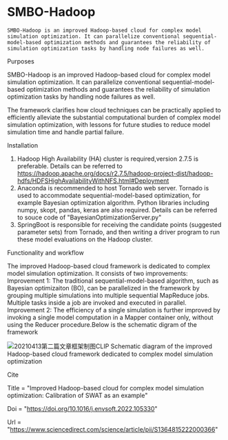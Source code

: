 # SMBO-Hadoop
	SMBO-Hadoop is an improved Hadoop-based cloud for complex model simulation optimization. It can parallelize conventional sequential-model-based optimization methods and guarantees the reliability of simulation optimization tasks by handling node failures as well.

Purposes

SMBO-Hadoop is an improved Hadoop-based cloud for complex model simulation optimization. It can parallelize conventional sequential-model-based optimization methods and guarantees the reliability of simulation optimization tasks by handling node failures as well.

The framework clarifies how cloud techniques can be practically applied to efficiently alleviate the substantial computational burden of complex model simulation optimization, with lessons for future studies to reduce model simulation time and handle partial failure.

Installation
1. Hadoop High Availability (HA) cluster is required,version 2.7.5 is preferable. Details can be referred to https://hadoop.apache.org/docs/r2.7.5/hadoop-project-dist/hadoop-hdfs/HDFSHighAvailabilityWithNFS.html#Deployment
2. Anaconda is recommended to host Tornado web server. Tornado is used to accommodate sequential-model-based optimization, for example Bayesian optimization algorithm. Python libraries including numpy, skopt, pandas, keras are also required. Details can be referred to souce code of "BayesianOptimizationServer.py"
3. SpringBoot is responsible for receiving the candidate points (suggested parameter sets) from Tornado, and then writing a driver program to run these model evaluations on the Hadoop cluster.

Functionality and workflow

The improved Hadoop-based cloud framework is dedicated to complex model simulation optimization. It consists of two improvements: Improvement 1: The traditional sequential-model-based algorithm, such as Bayesian optimizaiton (BO), can be parallelized in the framework by grouping multiple simulations into multiple sequential MapReduce jobs. Multiple tasks inside a job are invoked and executed in parallel. Improvement 2: The efficiency of a single simulation is further improved by invoking a single model computation in a Mapper container only, without using the Reducer procedure.Below is the schematic digram of the framework

![20210413第二篇文章框架制图CLIP](https://user-images.githubusercontent.com/96234482/146670614-ce996cb5-1846-4542-a7bf-206d70fc1ba7.png)
Schematic diagram of the improved Hadoop-based cloud framework dedicated to complex model simulation optimization

Cite

Title = "Improved Hadoop-based cloud for complex model simulation optimization: Calibration of SWAT as an example"

Doi = "https://doi.org/10.1016/j.envsoft.2022.105330"

Url = "https://www.sciencedirect.com/science/article/pii/S1364815222000366"
